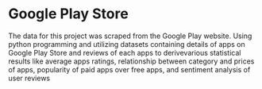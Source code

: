 # Google Play Store

The data for this project was scraped from the Google Play website. Using python programming and utilizing datasets containing details of apps on Google Play Store and reviews of each apps to derivevarious statistical results like average apps ratings, relationship between category and prices of apps, popularity of paid apps over free
apps, and sentiment analysis of user reviews
